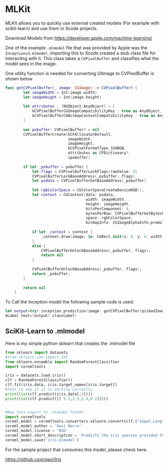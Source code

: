 # MLKit

MLKit allows you to quickly use external created models (For example with scikit-learn) and use them in Xcode projects.

Download Models from https://developer.apple.com/machine-learning/

One of the example `.mlmodel` file that was provided by Apple was the `Inceptionv3.mlmodel`. Importing this to Xcode created a stub class file for interacting with it. This class takes a `CVPixelBuffer` and classifies what the model sees in the image.

One utility function is needed for converting UIImage to CVPixelBuffer is shown below 

```swift
func getCVPixelBuffer(_ image: CGImage) -> CVPixelBuffer? {
        let imageWidth = Int(image.width)
        let imageHeight = Int(image.height)
        
        let attributes : [NSObject:AnyObject] = [
            kCVPixelBufferCGImageCompatibilityKey : true as AnyObject,
            kCVPixelBufferCGBitmapContextCompatibilityKey : true as AnyObject
        ]
        
        var pxbuffer: CVPixelBuffer? = nil
        CVPixelBufferCreate(kCFAllocatorDefault,
                            imageWidth,
                            imageHeight,
                            kCVPixelFormatType_32ARGB,
                            attributes as CFDictionary?,
                            &pxbuffer)
        
        if let _pxbuffer = pxbuffer {
            let flags = CVPixelBufferLockFlags(rawValue: 0)
            CVPixelBufferLockBaseAddress(_pxbuffer, flags)
            let pxdata = CVPixelBufferGetBaseAddress(_pxbuffer)
            
            let rgbColorSpace = CGColorSpaceCreateDeviceRGB();
            let context = CGContext(data: pxdata,
                                    width: imageWidth,
                                    height: imageHeight,
                                    bitsPerComponent: 8,
                                    bytesPerRow: CVPixelBufferGetBytesPerRow(_pxbuffer),
                                    space: rgbColorSpace,
                                    bitmapInfo: CGImageAlphaInfo.premultipliedFirst.rawValue)
            
            if let _context = context {
                _context.draw(image, in: CGRect.init(x: 0, y: 0, width: imageWidth, height: imageHeight))
            }
            else {
                CVPixelBufferUnlockBaseAddress(_pxbuffer, flags);
                return nil
            }
            
            CVPixelBufferUnlockBaseAddress(_pxbuffer, flags);
            return _pxbuffer;
        }
        
        return nil
    }
```

To Call the Inception model the following sample code is used.

```swift
let output=try? inception.prediction(image: getCVPixelBuffer(pickedImage.cgImage!)!)
mLabel.text=(output?.classLabel)
```


## SciKit-Learn  to .mlmodel

Here is my simple python sklearn that creates the .mlmodel file 

```python
from sklearn import datasets
#from sklearn.svm import SVC
from sklearn.ensemble import RandomForestClassifier
import coremltools

iris = datasets.load_iris()
clf = RandomForestClassifier()
clf.fit(iris.data, iris.target_names[iris.target])
#Test to see if it is working correctly  
print(list(clf.predict(iris.data[:3])))
print(list(clf.predict([[ 5.1,3.5,1.4,0.2]])))


#Now lets export to .mlmodel format
import coremltools
coreml_model = coremltools.converters.sklearn.convert(clf,['Sepal.Length','Sepal.Width','Petal.Length','Petal.Width'],'Species')
coreml_model.author = 'Gavi Narra'
coreml_model.license = 'BSD'
coreml_model.short_description = 'Predicts the iris species provided the sepal length, sepal width, petal length and petal width.'
coreml_model.save('iris.mlmodel')
```

For the sample project that consumes this model, please check here.

https://github.com/gavi/Iris




